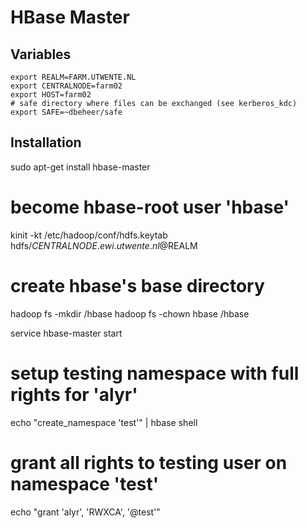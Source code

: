 # HBase Master

## Variables

    export REALM=FARM.UTWENTE.NL
    export CENTRALNODE=farm02
    export HOST=farm02
    # safe directory where files can be exchanged (see kerberos_kdc)
    export SAFE=~dbeheer/safe

## Installation
  sudo apt-get install hbase-master

  # become hbase-root user 'hbase'
  kinit -kt /etc/hadoop/conf/hdfs.keytab hdfs/$CENTRALNODE.ewi.utwente.nl@$REALM
  
  # create hbase's base directory
  hadoop fs -mkdir /hbase
  hadoop fs -chown hbase /hbase

  service hbase-master start
  
  # setup testing namespace with full rights for 'alyr'
  echo "create_namespace 'test'" | hbase shell
  # grant all rights to testing user on namespace 'test'
  echo "grant 'alyr', 'RWXCA', '@test'"
